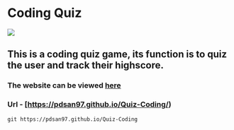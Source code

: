 # Coding Quiz

![](https://i.imgur.com/kZFYuo0.jpg)

## This is a coding quiz game, its function is to quiz the user and track their highscore.

### The website can be viewed [here](https://pdsan97.github.io/Quiz-Coding)

### Url - [https://pdsan97.github.io/Quiz-Coding/)


```
git https://pdsan97.github.io/Quiz-Coding
```
